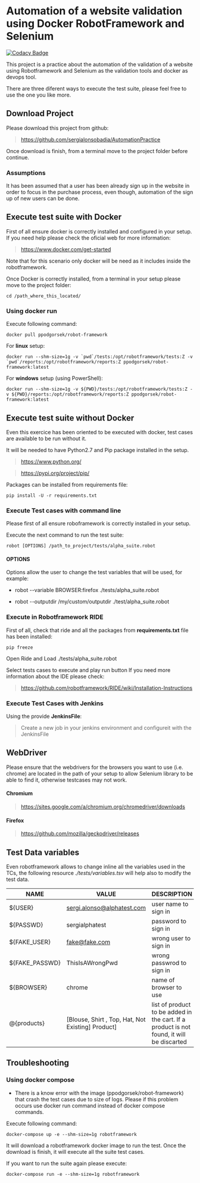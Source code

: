 # Automation of a website validation using Docker RobotFramework and Selenium

[![Codacy Badge](https://api.codacy.com/project/badge/Grade/83ab8679a2a549d0908e607d6697c3e2)](https://app.codacy.com/manual/sergi.alonsobadia/AutomationPractice?utm_source=github.com&utm_medium=referral&utm_content=sergialonsaco/AutomationPractice&utm_campaign=Badge_Grade_Dashboard)

This project is a practice about the automation of the validation of a website
using Robotframework and Selenium as the validation tools and docker as devops
tool.

There are three diferent ways to execute the test suite, please feel free to use
the one you like more.

## Download Project

Please download this project from github:

> https://github.com/sergialonsobadia/AutomationPractice

Once download is finish, from a terminal move to the project folder before
continue.

### Assumptions

It has been assumed that a user has been already sign up in the website in order
to focus in the purchase process, even though, automation of the sign up of new
users can be done.

## Execute test suite with Docker

First of all ensure docker is correctly installed and configured in your setup.
If you need help please check the oficial web for more information:

> https://www.docker.com/get-started

Note that for this scenario only docker will be need as it includes inside the
robotframework.

Once Docker is correctly installed, from a terminal in your setup please move to
the project folder:

    cd /path_where_this_located/

### Using docker run

Execute following command:

    docker pull ppodgorsek/robot-framework

For **linux** setup:

    docker run --shm-size=1g -v `pwd`/tests:/opt/robotframework/tests:Z -v `pwd`/reports:/opt/robotframework/reports:Z ppodgorsek/robot-framework:latest

For **windows** setup (using PowerShell):

    docker run --shm-size=1g -v ${PWD}/tests:/opt/robotframework/tests:Z -v ${PWD}/reports:/opt/robotframework/reports:Z ppodgorsek/robot-framework:latest

## Execute test suite without Docker

Even this exercice has been oriented to be executed with docker, test cases are
available to be run without it.

It will be needed to have Python2.7 and Pip package installed in the setup.

> https://www.python.org/

> https://pypi.org/project/pip/

Packages can be installed from requirements file:

    pip install -U -r requirements.txt

### Execute Test cases with command line

Please first of all ensure roboframework is correctly installed in your setup.

Execute the next command to run the test suite:

    robot [OPTIONS] /path_to_project/tests/alpha_suite.robot

#### OPTIONS

Options allow the user to change the test variables that will be used, for
example:

- robot --variable BROWSER:firefox ./tests/alpha_suite.robot

- robot --outputdir /my/custom/outputdir ./test/alpha_suite.robot

### Execute in Robotframework RIDE

First of all, check that ride and all the packages from **requirements.txt**
file has been installed:

    pip freeze

Open Ride and Load ./tests/alpha_suite.robot

Select tests cases to execute and play run button If you need more information
about the IDE please check:

> https://github.com/robotframework/RIDE/wiki/Installation-Instructions

### Execute Test Cases with Jenkins

Using the provide **JenkinsFile**:

> Create a new job in your jenkins environment and configureit with the
> JenkinsFile

## WebDriver

Please ensure that the webdrivers for the browsers you want to use (i.e. chrome)
are located in the path of your setup to allow Selenium library to be able to
find it, otherwise testcases may not work.

#### Chromium

> https://sites.google.com/a/chromium.org/chromedriver/downloads

#### Firefox

> https://github.com/mozilla/geckodriver/releases

## Test Data variables

Even robotframework allows to change inline all the variables used in the TCs,
the following resource _./tests/variables.tsv_ will help also to modify the test
data.

| NAME            | VALUE                                             | DESCRIPTION                                                                              |
| --------------- | ------------------------------------------------- | ---------------------------------------------------------------------------------------- |
| \${USER}        | sergi.alonso@alphatest.com                        | user name to sign in                                                                     |
| \${PASSWD}      | sergialphatest                                    | password to sign in                                                                      |
| \${FAKE_USER}   | fake@fake.com                                     | wrong user to sign in                                                                    |
| \${FAKE_PASSWD} | ThisIsAWrongPwd                                   | wrong passwrod to sign in                                                                |
| \${BROWSER}     | chrome                                            | name of browser to use                                                                   |
| @{products}     | [Blouse, Shirt , Top, Hat, Not Existing] Product] | list of product to be added in the cart. If a product is not found, it will be discarted |

## Troubleshooting

### Using docker compose

- There is a know error with the image (ppodgorsek/robot-framework) that crash
  the test cases due to size of logs. Please if this problem occurs use docker
  run command instead of docker compose commands.

Execute following command:

    docker-compose up -e --shm-size=1g robotframework

It will download a robotframework docker image to run the test. Once the
download is finish, it will execute all the suite test cases.

If you want to run the suite again please execute:

    docker-compose run -e --shm-size=1g robotframework
